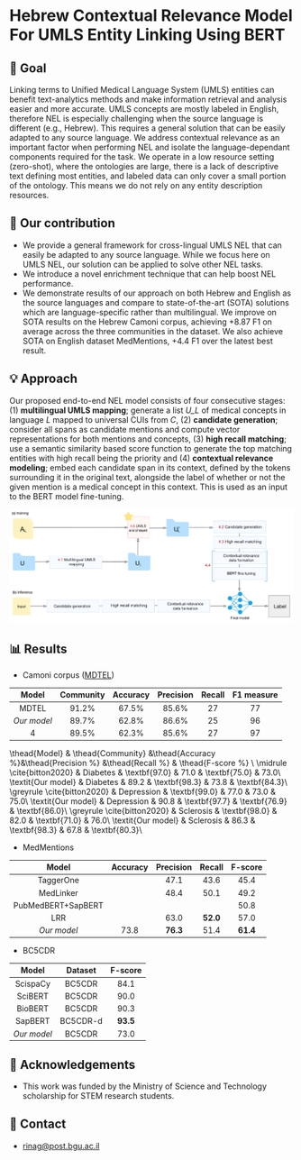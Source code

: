 # Hebrew Contextual Relevance Model For UMLS Entity Linking Using BERT

## :dart: Goal
Linking terms to Unified Medical Language System (UMLS) entities can benefit text-analytics methods and make information retrieval and analysis 
easier and more accurate. UMLS concepts are mostly labeled in English, therefore NEL is especially challenging when the source language is different (e.g., Hebrew). This requires a general solution that can be easily adapted to any source language.  We address contextual relevance as an important factor when performing NEL and isolate the language-dependant components required for the task.  We operate in a low resource  setting (zero-shot),  where the ontologies are large, there is a lack of descriptive text  defining most entities, and labeled data can only cover a small portion of the ontology. This means we do not rely on any entity description resources. 

## :gift: Our contribution
+ We provide a general framework for cross-lingual UMLS NEL that can easily be adapted to any source language. While we focus here on UMLS NEL, our solution can be applied to solve other NEL tasks.
+ We introduce a novel enrichment technique that can help boost NEL performance.
+ We demonstrate results of our approach on both Hebrew and English as the source languages and compare to state-of-the-art (SOTA) solutions which are language-specific rather than multilingual. We improve on SOTA results on the Hebrew Camoni corpus, achieving +8.87 F1 on average across the three communities in the dataset. We also achieve SOTA on English dataset MedMentions, +4.4 F1 over the latest best result.

## :bulb: Approach
Our proposed end-to-end NEL model consists of four consecutive stages: (1)  **multilingual UMLS mapping**; generate a list <em>U_L</em> of medical concepts in language <em>L</em> mapped to universal CUIs from <em>C</em>, (2) **candidate generation**; consider all spans as candidate mentions and compute vector representations for both mentions and concepts, (3) **high recall matching**; use a semantic similarity based score function to generate the top matching entities with high recall being the priority and (4) **contextual relevance modeling**; embed each candidate span in its context, defined by the tokens surrounding it in the original text, alongside the label of whether or not the given mention is a medical concept in this context. This is used as an input to the BERT model fine-tuning.

![Alt text](pipeline.jpg?raw=true "Full pipeline overview")

## :bar_chart: Results
- Camoni corpus ([MDTEL](https://github.com/yonatanbitton/mdtel))

|       Model |   Community |  Accuracy   | Precision  |   Recall        |  F1 measure     |
|:-----------:|:-----------:|:-----------:|:----------:|:---------------:|:---------------:|
|  MDTEL      |     91.2%   |     67.5%   |    85.6%   |        27       |        77       |
|*Our model*  |     89.7%   |     62.8%   |    86.6%   |        25       |        96       |<hr>
|      4      |     89.5%   |     62.3%   |    85.6%   |        27       |        97       |

\thead{Model} & \thead{Community} &\thead{Accuracy \%}&\thead{Precision \%} &\thead{Recall \%} & \thead{F-score \%} \\
\midrule
\cite{bitton2020} & Diabetes  & \textbf{97.0} & 71.0 & \textbf{75.0} & 73.0\\
\textit{Our model} & Diabetes   & 89.2 & \textbf{98.3} & 73.8 & \textbf{84.3}\\
\greyrule
\cite{bitton2020} & Depression  & \textbf{99.0} & 77.0 & 73.0 & 75.0\\
\textit{Our model} & Depression   & 90.8 & \textbf{97.7} & \textbf{76.9} & \textbf{86.0}\\
\greyrule
\cite{bitton2020} & Sclerosis & \textbf{98.0} & 82.0 & \textbf{71.0} & 76.0\\
\textit{Our model} & Sclerosis   & 86.3 & \textbf{98.3} & 67.8 & \textbf{80.3}\\

- MedMentions

|           Model        |   Accuracy  |  Precision  |   Recall   |   F-score   |
|:----------------------:|:-----------:|:-----------:|:----------:|:-----------:|
|      TaggerOne         |             |     47.1    |    43.6    |     45.4    | 
|      MedLinker         |             |     48.4    |    50.1    |     49.2    | 
|   PubMedBERT+SapBERT   |             |             |            |     50.8    | 
|      LRR               |             |     63.0    | **52.0**   |     57.0    | 
|      *Our model*       |     73.8    |  **76.3**   |    51.4    |   **61.4**  |

- BC5CDR

|    Model      |   Dataset    |   F-score   |
|:-------------:|:------------:|:-----------:|
|    ScispaCy   |     BC5CDR   |     84.1    |
|    SciBERT    |     BC5CDR   |     90.0    |
|    BioBERT    |     BC5CDR   |     90.3    |
|    SapBERT    |     BC5CDR-d |  **93.5**   |
|  *Our model*  |     BC5CDR   |     73.0    |

## :high_brightness: Acknowledgements
+ This work was funded by the Ministry of Science and Technology scholarship for STEM research students.

## :email: Contact
- rinag@post.bgu.ac.il
